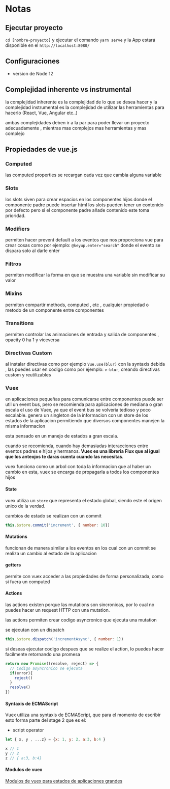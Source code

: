 # Notas

## Ejecutar proyecto

`cd [nombre-proyecto]` y ejecutar el comando
`yarn serve` y la App estará disponible en el `http://localhost:8080/`

## Configuraciones

- version de Node 12

## Complejidad inherente vs instrumental

la complejidad inherente es la complejidad de lo que se desea hacer y
la complejidad instrumental es la complejidad de utilizar las herramientas para hacerlo (React, Vue, Angular etc..)

ambas complejidades deben ir a la par para poder llevar un proyecto adecuadamente
, mientras mas complejos mas herramientas y mas complejo

## Propiedades de vue.js

### Computed

las computed properties se recargan cada vez que cambia alguna variable

### Slots

los slots siven para crear espacios en los componentes hijos donde el componente padre puede insertar html
los slots pueden tener un contenido por defecto pero si el componente padre añade contenido este toma prioridad.

### Modifiers

permiten hacer prevent default a los eventos que nos proporciona vue para crear cosas como por ejemplo: `@keyup.enter="search"` donde el evento se dispara solo al darle enter

### Filtros

permiten modificar la forma en que se muestra una variable sin modificar su valor

### Mixins

permiten compartir methods, computed , etc , cualquier propiedad o metodo de un componente entre componentes

### Transitions

permiten controlar las animaciones de entrada y salida de componentes , opacity 0 ha 1 y viceversa

### Directivas Custom

al instalar directivas como por ejemplo `Vue.use(blur)` con la syntaxis debida , las puedes usar en codigo como por ejemplo: `v-blur`, creando directivas custom y reutilizables

### Vuex

en aplicaciones pequeñas para comunicarse entre componentes puede ser util un event bus, pero se recomienda para aplicaciones de mediana o gran escala el uso de Vuex, ya que el event bus se volveria tedioso y poco escalable.
genera un singleton de la informacion con un store de los estados de la aplicacion permitiendo que diversos componentes manejen la misma informacion

esta pensado en un manejo de estados a gran escala.

cuando se recomienda, cuando hay demasiadas interacciones entre eventos padres e hijos y hermanos.
**Vuex es una libreria Flux que al igual que los anteojos te daras cuenta cuando las necesitas**.

vuex funciona como un arbol con toda la informacion que al haber un cambio en esta, vuex se encarga de propagarla a todos los componentes hijos

#### State

vuex utiliza un `store` que representa el estado global, siendo este el origen unico de la verdad.

cambios de estado se realizan con un commit

```javascript
this.$store.commit('increment', { number: 10})
```

#### Mutations

funcionan de manera similar a los eventos en los cual con un commit se realiza un cambio al estado de la aplicacion

#### getters

permite con vuex acceder a  las propiedades de forma personalizada, como si fuera un computed

#### Actions

las actions existen porque las mutations son sincronicas, por lo cual no puedes hacer un request HTTP con una mutation.

las actions permiten crear codigo asyncronico que ejecuta una mutation

se ejecutan con un dispatch

```javascript
this.$store.dispatch('incrementAsync', { number: 1})
```

si deseas ejecutar codigo despues que se realize el action, lo puedes hacer facilmente retornando una promesa

```javascript
return new Promise((resolve, reject) => {
  // Codigo asyncronico se ejecuta
  if(error){
    reject()
  }
  resolve()
})
```

#### Syntaxis de ECMAScript

Vuex utiliza una syntaxis de ECMAScript, que para el momento de escribir esto forma parte del stage 2 que es el:

- script operator

```javascript
let { x, y , ...z} = {x: 1, y: 2, a:3, b:4 }

x // 1
y // 2
z // { a:3, b:4}
```

#### Modulos de vuex

[Modulos de vuex para estados de aplicaciones grandes](https://vuex.vuejs.org/guide/modules.html)
